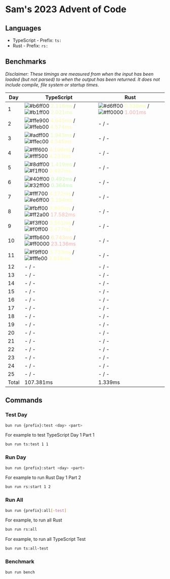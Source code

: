 # Sam's 2023 Advent of Code

## Languages

- TypeScript - Prefix: `ts:`
- Rust - Prefix: `rs:`

## Benchmarks

<!--BENCHMARKSTART-->
*Disclaimer: These timings are measured from when the input has been loaded (but not parsed) to when the output has been returned. It does not include compile, file system or startup times.*

|Day|TypeScript|Rust|
|-|-|-|
|1|![#b6ff00](https://placehold.co/10x10/b6ff00/b6ff00.png) <span style="color: #e7ffaa">2.116ms</span> / ![#b1ff00](https://placehold.co/10x10/b1ff00/b1ff00.png) <span style="color: #e5ffaa">2.021ms</span>|![#d6ff00](https://placehold.co/10x10/d6ff00/d6ff00.png) <span style="color: #f1ffaa">0.338ms</span> / ![#ff0000](https://placehold.co/10x10/ff0000/ff0000.png) <span style="color: #ffaaaa">1.001ms</span>|
|2|![#ffe900](https://placehold.co/10x10/ffe900/ffe900.png) <span style="color: #fff8aa">4.645ms</span> / ![#ffeb00](https://placehold.co/10x10/ffeb00/ffeb00.png) <span style="color: #fff8aa">4.574ms</span>|- / -|
|3|![#adff00](https://placehold.co/10x10/adff00/adff00.png) <span style="color: #e4ffaa">1.943ms</span> / ![#ffec00](https://placehold.co/10x10/ffec00/ffec00.png) <span style="color: #fff9aa">4.545ms</span>|- / -|
|4|![#fff600](https://placehold.co/10x10/fff600/fff600.png) <span style="color: #fffcaa">4.196ms</span> / ![#fff500](https://placehold.co/10x10/fff500/fff500.png) <span style="color: #fffcaa">4.233ms</span>|- / -|
|5|![#8dff00](https://placehold.co/10x10/8dff00/8dff00.png) <span style="color: #d9ffaa">1.419ms</span> / ![#f1ff00](https://placehold.co/10x10/f1ff00/f1ff00.png) <span style="color: #faffaa">3.497ms</span>|- / -|
|6|![#40ff00](https://placehold.co/10x10/40ff00/40ff00.png) <span style="color: #bfffaa">0.492ms</span> / ![#32ff00](https://placehold.co/10x10/32ff00/32ff00.png) <span style="color: #bbffaa">0.364ms</span>|- / -|
|7|![#fff700](https://placehold.co/10x10/fff700/fff700.png) <span style="color: #fffcaa">4.172ms</span> / ![#e6ff00](https://placehold.co/10x10/e6ff00/e6ff00.png) <span style="color: #f7ffaa">3.194ms</span>|- / -|
|8|![#fbff00](https://placehold.co/10x10/fbff00/fbff00.png) <span style="color: #feffaa">3.800ms</span> / ![#ff2a00](https://placehold.co/10x10/ff2a00/ff2a00.png) <span style="color: #ffb8aa">17.582ms</span>|- / -|
|9|![#f3ff00](https://placehold.co/10x10/f3ff00/f3ff00.png) <span style="color: #fbffaa">3.561ms</span> / ![#f0ff00](https://placehold.co/10x10/f0ff00/f0ff00.png) <span style="color: #faffaa">3.477ms</span>|- / -|
|10|![#ffb600](https://placehold.co/10x10/ffb600/ffb600.png) <span style="color: #ffe7aa">6.743ms</span> / ![#ff0000](https://placehold.co/10x10/ff0000/ff0000.png) <span style="color: #ffaaaa">23.136ms</span>|- / -|
|11|![#f9ff00](https://placehold.co/10x10/f9ff00/f9ff00.png) <span style="color: #fdffaa">3.733ms</span> / ![#fffe00](https://placehold.co/10x10/fffe00/fffe00.png) <span style="color: #ffffaa">3.938ms</span>|- / -|
|12|- / -|- / -|
|13|- / -|- / -|
|14|- / -|- / -|
|15|- / -|- / -|
|16|- / -|- / -|
|17|- / -|- / -|
|18|- / -|- / -|
|19|- / -|- / -|
|20|- / -|- / -|
|21|- / -|- / -|
|22|- / -|- / -|
|23|- / -|- / -|
|24|- / -|- / -|
|25|- / -|- / -|
|Total|107.381ms|1.339ms|
<!--BENCHMARKEND-->

## Commands

### Test Day

```bash
bun run {prefix}:test <day> <part>
```

For example to test TypeScript Day 1 Part 1
```bash
bun run ts:test 1 1
```

### Run Day

```bash
bun run {prefix}:start <day> <part>
```

For example to run Rust Day 1 Part 2
```bash
bun run rs:start 1 2
```

### Run All

```bash
bun run {prefix}:all[-test]
```

For example, to run all Rust

```bash
bun run rs:all
```

For example, to run all TypeScript Test

```bash
bun run ts:all-test
```

### Benchmark

```bash
bun run bench
```
